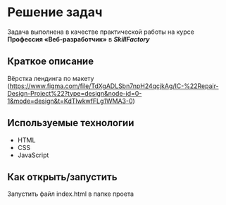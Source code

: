 # Решение задач

Задача выполнена в качестве практической работы на курсе **Профессия «Веб-разработчик»** в _**SkillFactory**_

## Краткое описание

Вёрстка лендинга по макету (https://www.figma.com/file/TdXgADLSbn7npH24qcjkAg/IC-%22Repair-Design-Project%22?type=design&node-id=0-1&mode=design&t=KdTlwkwfFLg1WMA3-0)

## Используемые технологии

- HTML
- CSS
- JavaScript

## Как открыть/запустить

Запустить файл index.html в папке проета
